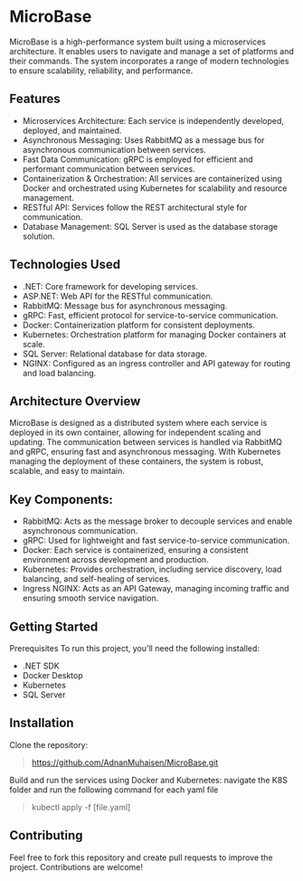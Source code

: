 # MicroBase
MicroBase is a high-performance system built using a microservices architecture. It enables users to navigate and manage a set of platforms and their commands. The system incorporates a range of modern technologies to ensure scalability, reliability, and performance.

## Features
- Microservices Architecture: Each service is independently developed, deployed, and maintained.
- Asynchronous Messaging: Uses RabbitMQ as a message bus for asynchronous communication between services.
- Fast Data Communication: gRPC is employed for efficient and performant communication between services.
- Containerization & Orchestration: All services are containerized using Docker and orchestrated using Kubernetes for scalability and resource management.
- RESTful API: Services follow the REST architectural style for communication.
- Database Management: SQL Server is used as the database storage solution.

## Technologies Used
- .NET: Core framework for developing services.
- ASP.NET: Web API for the RESTful communication.
- RabbitMQ: Message bus for asynchronous messaging.
- gRPC: Fast, efficient protocol for service-to-service communication.
- Docker: Containerization platform for consistent deployments.
- Kubernetes: Orchestration platform for managing Docker containers at scale.
- SQL Server: Relational database for data storage.
- NGINX: Configured as an ingress controller and API gateway for routing and load balancing.

## Architecture Overview
MicroBase is designed as a distributed system where each service is deployed in its own container, allowing for independent scaling and updating. The communication between services is handled via RabbitMQ and gRPC, ensuring fast and asynchronous messaging. With Kubernetes managing the deployment of these containers, the system is robust, scalable, and easy to maintain.

## Key Components:
- RabbitMQ: Acts as the message broker to decouple services and enable asynchronous communication.
- gRPC: Used for lightweight and fast service-to-service communication.
- Docker: Each service is containerized, ensuring a consistent environment across development and production.
- Kubernetes: Provides orchestration, including service discovery, load balancing, and self-healing of services.
- Ingress NGINX: Acts as an API Gateway, managing incoming traffic and ensuring smooth service navigation.

## Getting Started
Prerequisites
To run this project, you'll need the following installed:
- .NET SDK
- Docker Desktop
- Kubernetes
- SQL Server

## Installation
Clone the repository:
> https://github.com/AdnanMuhaisen/MicroBase.git

Build and run the services using Docker and Kubernetes:
navigate the K8S folder and run the following command for each yaml file
> kubectl apply -f [file.yaml]

## Contributing
Feel free to fork this repository and create pull requests to improve the project. Contributions are welcome!
